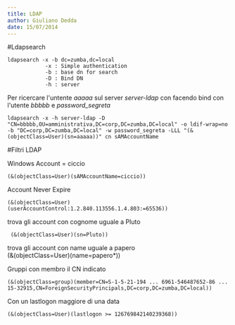 ```yaml
---
title: LDAP
author: Giuliano Dedda 
date: 15/07/2014
---
```


#Ldapsearch
```
ldapsearch -x -b dc=zumba,dc=local
			-x : Simple authentication
			-b : base dn for search
			-D : Bind DN
			-h : server
```
			
Per ricercare l'untente *aaaaa* sul server *server-ldap* con facendo bind con l'utente *bbbbb* e *password_segreta*

    ldapsearch -x -h server-ldap -D "CN=bbbbb,OU=amministrativa,DC=corp,DC=zumba,DC=local" -o ldif-wrap=no -b "DC=corp,DC=zumba,DC=local" -w password_segreta -LLL "(&(objectClass=User)(sn=aaaaa))" cn sAMAccountName 


#Filtri LDAP

Windows Account = ciccio

    (&(objectClass=User)(sAMAccountName=ciccio))

Account Never Expire

    (&(objectClass=User)(userAccountControl:1.2.840.113556.1.4.803:=65536)) 

trova gli account con cognome uguale a Pluto

     (&(objectClass=User)(sn=Pluto))
	 
trova gli account con name uguale a papero	
	 (&(objectClass=User)(name=papero*))

Gruppi con membro il CN indicato

    (&(objectClass=group)(member=CN=S-1-5-21-194 ... 6961-546487652-86 ... 15-32915,CN=ForeignSecurityPrincipals,DC=corp,DC=zumba,DC=local))
	
Con un lastlogon maggiore di una data 

    (&(objectClass=User)(lastlogon >= 126769842140239368))
	
